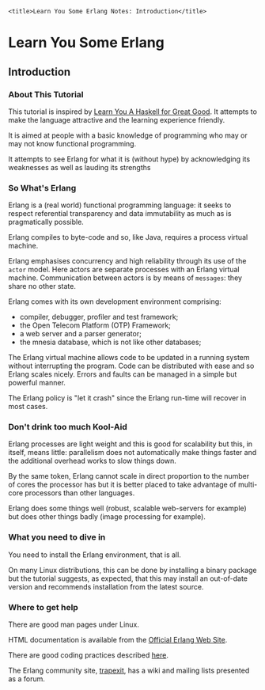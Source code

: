 <!DOCTYPE html>
<html lang="en-GB">
    <!-- erlang notes by NewForester is licensed under a Creative Commons Attribution-ShareAlike 4.0 International Licence. -->
<head>
    <meta charset="UTF-8" />
    <meta name="description" content="Notes on the Erlang programming language made while learning a bit about Functional Programming" />
    <meta name="keywords" content="Erlang" />
    <meta name="author" content="NewForester" />
    <meta name="viewport" content="width=device-width, initial-scale=1.0" />
    <link rel="stylesheet" href="../styles/style-sheet.css" />

    <title>Learn You Some Erlang Notes: Introduction</title>
</head>

<body>

# Learn You Some Erlang

## Introduction

### About This Tutorial

This tutorial is inspired by [Learn You A Haskell for Great Good](http://learnyouahaskell.com/).
It attempts to make the language attractive and the learning experience friendly.

It is aimed at people with a basic knowledge of programming who may or may not know functional programming.

It attempts to see Erlang for what it is (without hype) by acknowledging its weaknesses as well as lauding its strengths


### So What's Erlang

Erlang is a (real world) functional programming language:
it seeks to respect referential transparency and data immutability as much as is pragmatically possible.

Erlang compiles to byte-code and so, like Java, requires a process virtual machine.

Erlang emphasises concurrency and high reliability through its use of the `actor` model.
Here actors are separate processes with an Erlang virtual machine.
Communication between actors is by means of `messages`:  they share no other state.

Erlang comes with its own development environment comprising:

  * compiler, debugger, profiler and test framework;
  * the Open Telecom Platform (OTP) Framework;
  * a web server and a parser generator;
  * the mnesia database, which is not like other databases;

The Erlang virtual machine allows code to be updated in a running system without interrupting the program.
Code can be distributed with ease and so Erlang scales nicely.
Errors and faults can be managed in a simple but powerful manner.

The Erlang policy is "let it crash" since the Erlang run-time will recover in most cases.


### Don't drink too much Kool-Aid

Erlang processes are light weight and this is good for scalability but this, in itself, means little:
parallelism does not automatically make things faster and the additional overhead works to slow things down.

By the same token, Erlang cannot scale in direct proportion to the number of cores the processor has but
it is better placed to take advantage of multi-core processors than other languages.

Erlang does some things well (robust, scalable web-servers for example) but does other things badly (image processing for example).


### What you need to dive in

You need to install the Erlang environment, that is all.

On many Linux distributions, this can be done by installing a binary package but the tutorial suggests, as expected,
that this may install an out-of-date version and recommends installation from the latest source.


### Where to get help

There are good man pages under Linux.

HTML documentation is available from the [Official Erlang Web Site](http://erlang.org/doc/).

There are good coding practices described [here](http://www.erlang.se/doc/programming_rules.shtml).

The Erlang community site, [trapexit](http://trapexit.org/), has a wiki and mailing lists presented as a forum.

</body>
</html>
